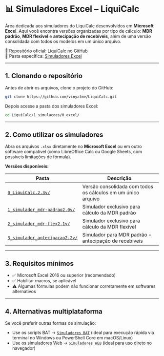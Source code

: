 # 📊 Simuladores Excel – LiquiCalc

Área dedicada aos simuladores do LiquiCalc desenvolvidos em **Microsoft Excel**. Aqui você encontra versões organizadas por tipo de cálculo: **MDR padrão**, **MDR flexível** e **antecipação de recebíveis**, além de uma versão consolidada com todos os modelos em um único arquivo.

📂 Repositório oficial: [LiquiCalc no GitHub](https://github.com/vinyalme/LiquiCalc)  
📂 Pasta específica: [Simuladores Excel](https://github.com/vinyalme/LiquiCalc/tree/main/1_simuladores/0_excel)

---

## 1. Clonando o repositório

Antes de abrir os arquivos, clone o projeto do GitHub:

```bash
git clone https://github.com/vinyalme/LiquiCalc.git
```

Depois acesse a pasta dos simuladores Excel:

```bash
cd LiquiCalc/1_simulacoes/0_excel/
```

---

## 2. Como utilizar os simuladores

Abra os arquivos `.xlsx` diretamente no **Microsoft Excel** ou em outro software compatível (como LibreOffice Calc ou Google Sheets, com possíveis limitações de fórmula).

**Versões disponíveis:**

| Pasta                                                                                                                               | Descrição                                                    |
|-------------------------------------------------------------------------------------------------------------------------------------|--------------------------------------------------------------|
| [`0_LiquiCalc.2.3v/`](https://github.com/vinyalme/LiquiCalc/tree/main/1_simuladores/0_excel/0_LiquiCalc.2.3v)                       | Versão consolidada com todos os cálculos em um único arquivo |
| [`1_simulador_mdr-padrao2.0v/`](https://github.com/vinyalme/LiquiCalc/tree/main/1_simuladores/0_excel/1_simulador_mdr-padrao2.0v)   | Simulador exclusivo para cálculo da MDR padrão               |
| [`2_simulador_mdr-flex2.1v/`](https://github.com/vinyalme/LiquiCalc/tree/main/1_simuladores/0_excel/2_simulador_mdr-flex2.1v)       | Simulador exclusivo para cálculo da MDR flexível             |
| [`3_simulador_antecipacao2.2v/`](https://github.com/vinyalme/LiquiCalc/tree/main/1_simuladores/0_excel/3_simulador_antecipacao2.2v) | Simulador para MDR padrão + antecipação de recebíveis        |

---

## 3. Requisitos mínimos

- ✅ Microsoft Excel 2016 ou superior (recomendado)
- ✅ Habilitar macros, se aplicável
- ⚠️ Algumas fórmulas podem não funcionar corretamente em softwares alternativos

---

## 4. Alternativas multiplataforma

Se você preferir outras formas de simulação:

- Use os scripts BAT → [`Simuladores BAT`](https://github.com/vinyalme/LiquiCalc/tree/main/1_simuladores/1_simulador_bat) (ideal para execução rápida via terminal no Windows ou PowerShell Core em macOS/Linux)
- Use os simuladores Web → [`Simuladores WEB`](https://github.com/vinyalme/LiquiCalc/tree/main/1_simuladores/2_simulador_web) (ideal para uso direto no navegador)
